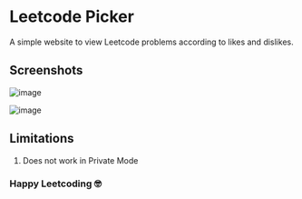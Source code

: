 # Leetcode Picker

A simple website to view Leetcode problems according to likes and dislikes.

## Screenshots
![image](https://user-images.githubusercontent.com/44199023/115988608-252a9a00-a5d8-11eb-936a-a2756841f1bb.png)

![image](https://user-images.githubusercontent.com/44199023/115988629-3ecbe180-a5d8-11eb-9e5c-65392ba70fbc.png)

## Limitations

1. Does not work in Private Mode


### Happy Leetcoding 🤓
